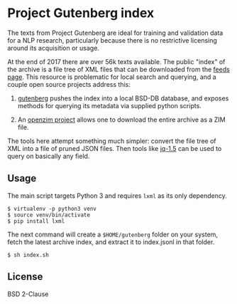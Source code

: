 # Project Gutenberg index

The texts from Project Gutenberg are ideal for training and validation data
for a NLP research, particularly because there is no restrictive licensing
around its acquisition or usage.

At the end of 2017 there are over 56k texts available. The public "index"
of the archive is a file tree of XML files that can be downloaded from the
[feeds page](http://www.gutenberg.org/wiki/Gutenberg:Feeds).
This resource is problematic for local search and querying, and a couple
open source projects address this:

 1. [gutenberg](https://github.com/c-w/gutenberg) pushes the index into a
    local BSD-DB database, and exposes methods for querying its metadata via
    supplied python scripts.

 3. An [openzim project](https://github.com/openzim/gutenberg) allows one
    to download the entire archive as a ZIM file.

The tools here attempt something much simpler: convert the file tree of XML
into a file of pruned JSON files. Then tools like
[jq-1.5](https://stedolan.github.io/jq/manual/v1.5/)
can be used to query on basically any field.


## Usage

The main script targets Python 3 and requires `lxml` as its only dependency.

    $ virtualenv -p python3 venv
    $ source venv/bin/activate
    $ pip install lxml

The next command will create a `$HOME/gutenberg` folder on your system,
fetch the latest archive index, and extract it to index.jsonl in that folder.

    $ sh index.sh


## License

BSD 2-Clause 
